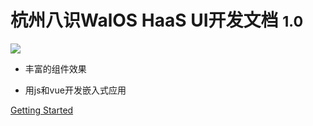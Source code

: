 

# **杭州八识WalOS HaaS UI开发文档** <small>1.0</small>

![](_images/组件效果.gif)

- 丰富的组件效果

- 用js和vue开发嵌入式应用

[Getting Started](index)

